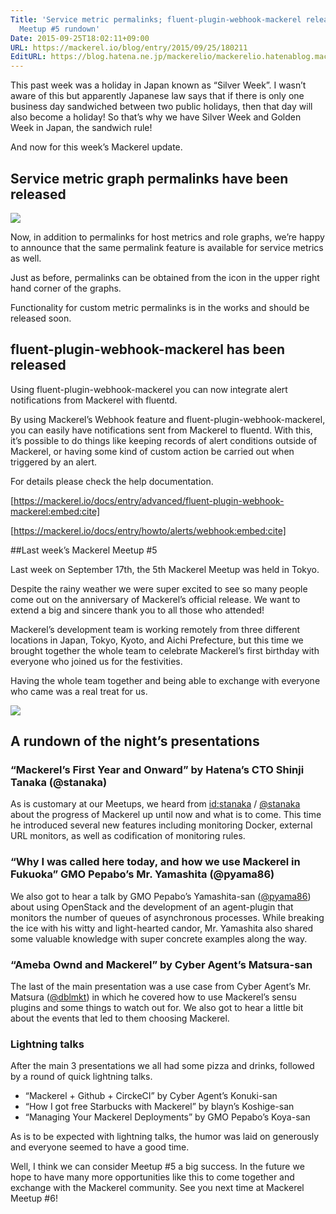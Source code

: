 ```yaml
---
Title: 'Service metric permalinks; fluent-plugin-webhook-mackerel released; Mackerel
  Meetup #5 rundown'
Date: 2015-09-25T18:02:11+09:00
URL: https://mackerel.io/blog/entry/2015/09/25/180211
EditURL: https://blog.hatena.ne.jp/mackerelio/mackerelio.hatenablog.mackerel.io/atom/entry/6653458415122583313
---
```


This past week was a holiday in Japan known as “Silver Week”. I wasn’t aware of this but apparently Japanese law says that if there is only one business day sandwiched between two public holidays, then that day will also become a holiday! So that’s why we have Silver Week and Golden Week in Japan, the sandwich rule!

And now for this week’s Mackerel update.

## Service metric graph permalinks have been released

![](https://cdn-ak.f.st-hatena.com/images/fotolife/m/mackerelio/20150924/20150924161240.png)

Now, in addition to permalinks for host metrics and role graphs, we’re happy to announce that the same permalink feature is available for service metrics as well.

Just as before, permalinks can be obtained from the icon in the upper right hand corner of the graphs.

Functionality for custom metric permalinks is in the works and should be released soon.

## fluent-plugin-webhook-mackerel has been released

Using fluent-plugin-webhook-mackerel you can now integrate alert notifications from Mackerel with fluentd.

By using Mackerel’s Webhook feature and fluent-plugin-webhook-mackerel, you can easily have notifications sent from Mackerel to fluentd.
With this, it’s possible to do things like keeping records of alert conditions outside of Mackerel, or having some kind of custom action be carried out when triggered by an alert.

For details please check the help documentation. 

[https://mackerel.io/docs/entry/advanced/fluent-plugin-webhook-mackerel:embed:cite]

[https://mackerel.io/docs/entry/howto/alerts/webhook:embed:cite]

##Last week’s Mackerel Meetup #5

Last week on September 17th, the 5th Mackerel Meetup was held in Tokyo.

Despite the rainy weather we were super excited to see so many people come out on the anniversary of Mackerel’s official release.
We want to extend a big and sincere thank you to all those who attended!

Mackerel’s development team is working remotely from three different locations in Japan, Tokyo, Kyoto, and Aichi Prefecture, but this time we brought together the whole team to celebrate Mackerel’s first birthday with everyone who joined us for the festivities.

Having the whole team together and being able to exchange with everyone who came was a real treat for us.

![](https://cdn-ak.f.st-hatena.com/images/fotolife/m/mackerelio/20150902/20150902105928.png)

## A rundown of the night’s presentations

### “Mackerel’s First Year and Onward” by Hatena’s CTO Shinji Tanaka (@stanaka)

As is customary at our Meetups, we heard from [id:stanaka](https://profile.hatena.ne.jp/stanaka/) / [@stanaka](https://twitter.com/stanaka) about the progress of Mackerel up until now and what is to come. This time he introduced several new features including monitoring Docker, external URL monitors, as well as codification of monitoring rules.

<script async class="speakerdeck-embed" data-id="7f74410faf1c4246baed0efe5535df51" data-ratio="1.33333333333333" src="//speakerdeck.com/assets/embed.js"></script>

### “Why I was called here today, and how we use Mackerel in Fukuoka” GMO Pepabo’s Mr. Yamashita (@pyama86)

We also got to hear a talk by GMO Pepabo’s Yamashita-san ([@pyama86](https://twitter.com/pyama86)) about using OpenStack and the development of an agent-plugin that monitors the number of queues of asynchronous processes. While breaking the ice with his witty and light-hearted candor, Mr. Yamashita also shared some valuable knowledge with super concrete examples along the way.

### “Ameba Ownd and Mackerel” by Cyber Agent’s Matsura-san

The last of the main presentation was a use case from Cyber Agent’s Mr. Matsura ([@dblmkt](https://twitter.com/dblmkt)) in which he covered how to use Mackerel’s sensu plugins and some things to watch out for. We also got to hear a little bit about the events that led to them choosing Mackerel. 


### Lightning talks

After the main 3 presentations we all had some pizza and drinks, followed by a round of quick lightning talks.

- “Mackerel + Github + CirckeCI” by Cyber Agent’s Konuki-san
- “How I got free Starbucks with Mackerel” by blayn’s Koshige-san
- “Managing Your Mackerel Deployments” by GMO Pepabo’s Koya-san

As is to be expected with lightning talks, the humor was laid on generously and everyone seemed to have a good time.

Well, I think we can consider Meetup #5 a big success. In the future we hope to have many more opportunities like this to come together and exchange with the Mackerel community. See you next time at Mackerel Meetup #6!
